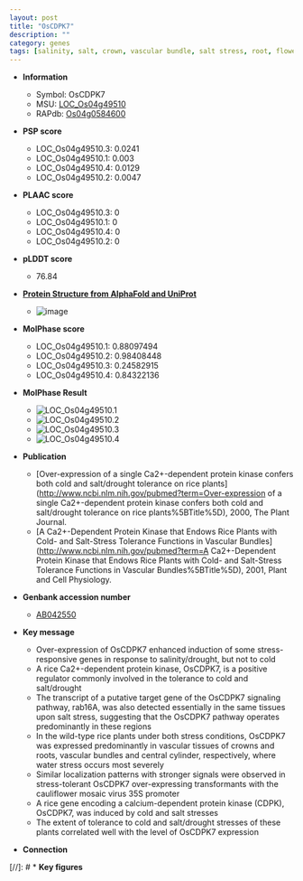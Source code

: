 ```yaml
---
layout: post
title: "OsCDPK7"
description: ""
category: genes
tags: [salinity, salt, crown, vascular bundle, salt stress, root, flower, drought]
---
```


* **Information**  
    + Symbol: OsCDPK7  
    + MSU: [LOC_Os04g49510](http://rice.plantbiology.msu.edu/cgi-bin/ORF_infopage.cgi?orf=LOC_Os04g49510)  
    + RAPdb: [Os04g0584600](http://rapdb.dna.affrc.go.jp/viewer/gbrowse_details/irgsp1?name=Os04g0584600)  

* **PSP score**  
    + LOC_Os04g49510.3: 0.0241 
    + LOC_Os04g49510.1: 0.003 
    + LOC_Os04g49510.4: 0.0129 
    + LOC_Os04g49510.2: 0.0047 

* **PLAAC score**  
    + LOC_Os04g49510.3: 0 
    + LOC_Os04g49510.1: 0 
    + LOC_Os04g49510.4: 0 
    + LOC_Os04g49510.2: 0 

* **pLDDT score**
    + 76.84

* **[Protein Structure from AlphaFold and UniProt](https://www.uniprot.org/uniprotkb/Q9FXQ3/entry#structure)**
    + ![image](https://ricepsp.github.io/images/Q9/AF-Q9FXQ3-F1.png)

* **MolPhase score**
    + LOC_Os04g49510.1: 0.88097494
    + LOC_Os04g49510.2: 0.98408448
    + LOC_Os04g49510.3: 0.24582915
    + LOC_Os04g49510.4: 0.84322136

* **MolPhase Result**
    + ![LOC_Os04g49510.1](https://304243504.github.io/Pictures/LOC_Os04g/LOC_Os04g49510.1.png)
    + ![LOC_Os04g49510.2](https://304243504.github.io/Pictures/LOC_Os04g/LOC_Os04g49510.2.png)
    + ![LOC_Os04g49510.3](https://304243504.github.io/Pictures/LOC_Os04g/LOC_Os04g49510.3.png)
    + ![LOC_Os04g49510.4](https://304243504.github.io/Pictures/LOC_Os04g/LOC_Os04g49510.4.png)

* **Publication**  
    + [Over-expression of a single Ca2+-dependent protein kinase confers both cold and salt/drought tolerance on rice plants](http://www.ncbi.nlm.nih.gov/pubmed?term=Over-expression of a single Ca2+-dependent protein kinase confers both cold and salt/drought tolerance on rice plants%5BTitle%5D), 2000, The Plant Journal.
    + [A Ca2+-Dependent Protein Kinase that Endows Rice Plants with Cold- and Salt-Stress Tolerance Functions in Vascular Bundles](http://www.ncbi.nlm.nih.gov/pubmed?term=A Ca2+-Dependent Protein Kinase that Endows Rice Plants with Cold- and Salt-Stress Tolerance Functions in Vascular Bundles%5BTitle%5D), 2001, Plant and Cell Physiology.

* **Genbank accession number**  
    + [AB042550](http://www.ncbi.nlm.nih.gov/nuccore/AB042550)

* **Key message**  
    + Over-expression of OsCDPK7 enhanced induction of some stress-responsive genes in response to salinity/drought, but not to cold
    + A rice Ca2+-dependent protein kinase, OsCDPK7, is a positive regulator commonly involved in the tolerance to cold and salt/drought
    + The transcript of a putative target gene of the OsCDPK7 signaling pathway, rab16A, was also detected essentially in the same tissues upon salt stress, suggesting that the OsCDPK7 pathway operates predominantly in these regions
    + In the wild-type rice plants under both stress conditions, OsCDPK7 was expressed predominantly in vascular tissues of crowns and roots, vascular bundles and central cylinder, respectively, where water stress occurs most severely
    + Similar localization patterns with stronger signals were observed in stress-tolerant OsCDPK7 over-expressing transformants with the cauliflower mosaic virus 35S promoter
    + A rice gene encoding a calcium-dependent protein kinase (CDPK), OsCDPK7, was induced by cold and salt stresses
    + The extent of tolerance to cold and salt/drought stresses of these plants correlated well with the level of OsCDPK7 expression

* **Connection**  

[//]: # * **Key figures**  


